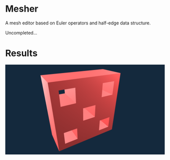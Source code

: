 # Mesher

A mesh editor based on Euler operators and half-edge data structure.

Uncompleted...

# Results

![5_handle](result/5_handle.png)
